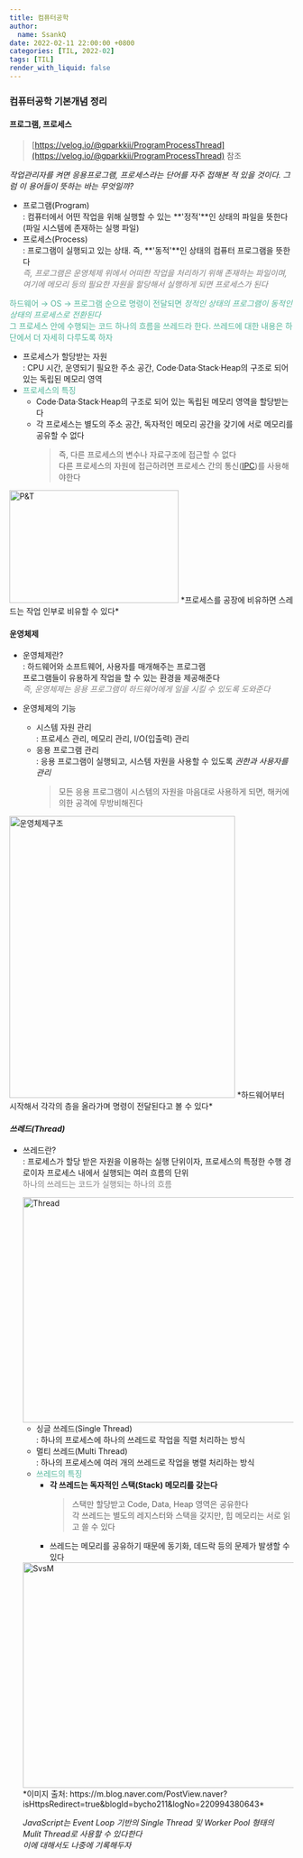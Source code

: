 ```yaml
---
title: 컴퓨터공학
author:
  name: SsankQ
date: 2022-02-11 22:00:00 +0800
categories: [TIL, 2022-02]
tags: [TIL]
render_with_liquid: false
---
```


### 컴퓨터공학 기본개념 정리

#### **프로그램, 프로세스**
> [https://velog.io/@gparkkii/ProgramProcessThread](https://velog.io/@gparkkii/ProgramProcessThread) 참조  

  *작업관리자를 켜면 응용프로그램, 프로세스라는 단어를 자주 접해본 적 있을 것이다. 그럼 이 용어들이 뜻하는 바는 무엇일까?*

  - 프로그램(Program)  
  : 컴퓨터에서 어떤 작업을 위해 실행할 수 있는 **'정적'**인 상태의 파일을 뜻한다(파일 시스템에 존재하는 실행 파일) 
  - 프로세스(Process)  
  : 프로그램이 실행되고 있는 상태. 즉, **'동적'**인 상태의 컴퓨터 프로그램을 뜻한다  
<span style="color:gray">*즉, 프로그램은 운영체제 위에서 어떠한 작업을 처리하기 위해 존재하는 파일이며, 여기에 메모리 등의 필요한 자원을 할당해서 실행하게 되면 프로세스가 된다*</span>

<span style="color:#52B69A">하드웨어 → OS → 프로그램 순으로 명령이 전달되면 *정적인 상태의 프로그램이 동적인 상태의 프로세스로 전환된다*<br>그 프로세스 안에 수행되는 코드 하나의 흐름을 쓰레드라 한다. 쓰레드에 대한 내용은 하단에서 더 자세히 다루도록 하자</span>

  
  - 프로세스가 할당받는 자원  
  : CPU 시간, 운영되기 필요한 주소 공간, Code·Data·Stack·Heap의 구조로 되어 있는 독립된 메모리 영역
  - <span style='color:#52B69A'>프로세스의 특징</span>
    - Code·Data·Stack·Heap의 구조로 되어 있는 독립된 메모리 영역을 할당받는다
    - 각 프로세스는 별도의 주소 공간, 독자적인 메모리 공간을 갖기에 서로 메모리를 공유할 수 없다
      > 즉, 다른 프로세스의 변수나 자료구조에 접근할 수 없다  
      > 다른 프로세스의 자원에 접근하려면 프로세스 간의 통신([IPC](https://ko.wikipedia.org/wiki/%ED%94%84%EB%A1%9C%EC%84%B8%EC%8A%A4_%EA%B0%84_%ED%86%B5%EC%8B%A0))를 사용해야한다

  <img src='https://user-images.githubusercontent.com/89354370/153803550-8baddae9-9eb9-4ade-83a3-9710120c2e54.png' alt='P&T' width=300px height=200px />
  *프로세스를 공장에 비유하면 스레드는 작업 인부로 비유할 수 있다*


#### **운영체제** 

- 운영체제란?  
: 하드웨어와 소프트웨어, 사용자를 매개해주는 프로그램<br> 프로그램들이 유용하게 작업을 할 수 있는 환경을 제공해준다<br>
<span style='color:gray'>*즉, 운영체제는 응용 프로그램이 하드웨어에게 일을 시킬 수 있도록 도와준다*</span>

- 운영체제의 기능
  - 시스템 자원 관리  
    : 프로세스 관리, 메모리 관리, I/O(입출력) 관리
  - 응용 프로그램 관리  
    : 응용 프로그램이 실행되고, 시스템 자원을 사용할 수 있도록 *권한과 사용자를 관리*  
      >  모든 응용 프로그램이 시스템의 자원을 마음대로 사용하게 되면, 해커에 의한 공격에 무방비해진다


<img src='https://user-images.githubusercontent.com/89354370/153741827-3f41c721-9858-4907-a67e-3ffb93b3f5bb.png' alt='운영체제구조' height=500px width=400px />
*하드웨어부터 시작해서 각각의 층을 올라가며 명령이 전달된다고 볼 수 있다*

#### *쓰레드(Thread)*  

- 쓰레드란?  
: 프로세스가 할당 받은 자원을 이용하는 실행 단위이자, 프로세스의 특정한 수행 경로이자 프로세스 내에서 실행되는 여러 흐름의 단위<br>
  <span style='color:gray'>하나의 쓰레드는 코드가 실행되는 하나의 흐름</span>  

  <img src='https://user-images.githubusercontent.com/89354370/153807847-00461455-0790-445f-91ef-249d8d2cc47a.png' alt='Thread' width=500px height=400px />

  - 싱글 쓰레드(Single Thread)  
  : 하나의 프로세스에 하나의 쓰레드로 작업을 직렬 처리하는 방식
  - 멀티 쓰레드(Multi Thread)  
  : 하나의 프로세스에 여러 개의 쓰레드로 작업을 병렬 처리하는 방식
  - <span style='color:#52B69A'>쓰레드의 특징</span>
    - **각 쓰레드는 독자적인 스택(Stack) 메모리를 갖는다**  
      > 스택만 할당받고 Code, Data, Heap 영역은 공유한다<br>
      > 각 쓰레드는 별도의 레지스터와 스택을 갖지만, 힙 메모리는 서로 읽고 쓸 수 있다
    - 쓰레드는 메모리를 공유하기 때문에 동기화, 데드락 등의 문제가 발생할 수 있다

  <img src='https://user-images.githubusercontent.com/89354370/153806184-4bdcf9fc-6c69-4058-97c0-227f15d8040a.png' alt='SvsM' width=500px height=400px />
  *이미지 출처: https://m.blog.naver.com/PostView.naver?isHttpsRedirect=true&blogId=bycho211&logNo=220994380643*

  *JavaScript는 Event Loop 기반의 Single Thread 및 Worker Pool 형태의 Mulit Thread로 사용할 수 있다한다<br>이에 대해서도 나중에 기록해두자*


<!-- - 프로그램(정적) -> 실행시키는 순간 -> 프로세스(동적) 
  fs.readFile -> 하드웨어에 있는 파일을 메모리로 가져온다
  모든 변수 - 메모리에 저장
- 메모리 구조
1. JS 상에서 선언을 하면 메모리의 특정 공간을 빌려온다 
    => 이 때, 생성되는 메모리 공간의 주소 - 16진법으로 표현 / 
   ( 16진법의 max - 0xFFFFFFFF) max까지 공간을 쓰면 더 이상 사용할 수 없다
  => 32비트 운영체제는 이 메모리 공간을 최대 4GB까지 사용 가능하다
  포인터란? => reference와 비슷한 개념? - 찾아보자

32비트(programfile) 64비트(programfile x86)
가비지 콜렉션 -> 안쓰는 메모리를 정리하는 기능 / 콜렉터 - 콜렉션 기능을 하는 프로그램
레퍼런스 카운팅 등의 방법 - 주소 참조
우리가 해야할 일? 쓸데없는 변수를 너무 많이 선언하지는 말것! / 전역변수 최소화


- 이진파일 vs 텍스트 파일
- 이진파일: 컴퓨터를 위한 언어, 전기 신호 타이밍?
- 텍스트파일: 우리 눈에 보이는 언어 -->